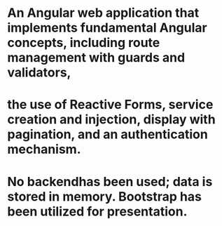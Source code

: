 # An Angular web application that implements fundamental Angular concepts, including route management with guards and validators,
# the use of Reactive Forms, service creation and injection, display with pagination, and an authentication mechanism.
# No backendhas been used; data is stored in memory. Bootstrap has been utilized for presentation.
